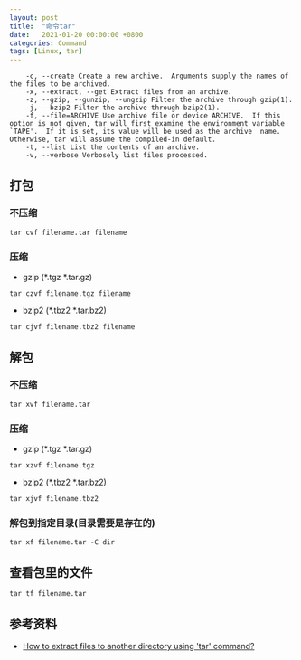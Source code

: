 ```yaml
---
layout: post
title:  "命令tar"
date:   2021-01-20 00:00:00 +0800
categories: Command
tags: [Linux, tar]
---
```


```
    -c, --create Create a new archive.  Arguments supply the names of the files to be archived.
    -x, --extract, --get Extract files from an archive.
    -z, --gzip, --gunzip, --ungzip Filter the archive through gzip(1).
    -j, --bzip2 Filter the archive through bzip2(1).
    -f, --file=ARCHIVE Use archive file or device ARCHIVE.  If this option is not given, tar will first examine the environment variable `TAPE'.  If it is set, its value will be used as the archive  name.   Otherwise, tar will assume the compiled-in default.
    -t, --list List the contents of an archive.
    -v, --verbose Verbosely list files processed.
```

## 打包
### 不压缩
```shell
tar cvf filename.tar filename
```

### 压缩
* gzip (*.tgz *.tar.gz)
```shell
tar czvf filename.tgz filename
```

* bzip2 (*.tbz2 *.tar.bz2)
```shell
tar cjvf filename.tbz2 filename
```

## 解包
### 不压缩
```shell
tar xvf filename.tar
```

### 压缩
* gzip (*.tgz *.tar.gz)
```shell
tar xzvf filename.tgz
```

* bzip2 (*.tbz2 *.tar.bz2)
```shell
tar xjvf filename.tbz2
```

### 解包到指定目录(目录需要是存在的)
```shell
tar xf filename.tar -C dir
```

## 查看包里的文件
```shell
tar tf filename.tar
```

## 参考资料
* [How to extract files to another directory using 'tar' command?](https://askubuntu.com/questions/45349/how-to-extract-files-to-another-directory-using-tar-command)
